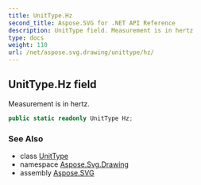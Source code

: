 ```yaml
---
title: UnitType.Hz
second_title: Aspose.SVG for .NET API Reference
description: UnitType field. Measurement is in hertz
type: docs
weight: 110
url: /net/aspose.svg.drawing/unittype/hz/
---
```

## UnitType.Hz field

Measurement is in hertz.

```csharp
public static readonly UnitType Hz;
```

### See Also

* class [UnitType](../)
* namespace [Aspose.Svg.Drawing](../../unittype/)
* assembly [Aspose.SVG](../../../)
